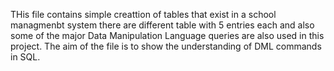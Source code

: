 THis file contains simple creattion of tables that exist in a school managmenbt system 
there are different table with 5 entries each and also some of the major Data Manipulation Language queries are also used in this project. The aim of the file is to show the understanding of DML commands in SQL.
